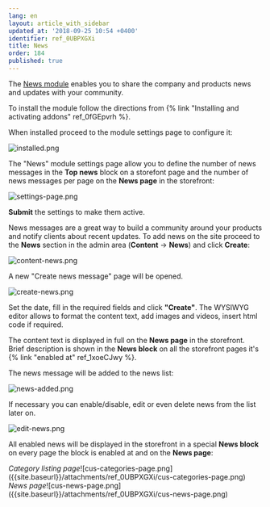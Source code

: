 ```yaml
---
lang: en
layout: article_with_sidebar
updated_at: '2018-09-25 10:54 +0400'
identifier: ref_0UBPXGXi
title: News
order: 184
published: true
---
```

The [News module](https://market.x-cart.com/addons/news-module.html "News") enables you to share the company and products news and updates with your community.

To install the module follow the directions from {% link "Installing and activating addons" ref_0fGEpvrh %}.

When installed proceed to the module settings page to configure it:

![installed.png]({{site.baseurl}}/attachments/ref_0UBPXGXi/installed.png)

The "News" module settings page allow you to define the number of news messages in the **Top news** block on a storefont page and the number of news messages per page on the **News page** in the storefront:

![settings-page.png]({{site.baseurl}}/attachments/ref_0UBPXGXi/settings-page.png)

**Submit** the settings to make them active.

News messages are a great way to build a community around your products and notify clients about recent updates. To add news on the site proceed to the **News** section in the admin area (**Content** -> **News**) and click **Create**:

![content-news.png]({{site.baseurl}}/attachments/ref_0UBPXGXi/content-news.png)

A new "Create news message" page will be opened. 

![create-news.png]({{site.baseurl}}/attachments/ref_0UBPXGXi/create-news.png)

Set the date, fill in the required fields and click **"Create"**. The WYSIWYG editor allows to format the content text, add images and videos, insert html code if required. 

The content text is displayed in full on the **News page** in the storefront. Brief description is shown in the **News block** on all the storefront pages it's {% link "enabled at" ref_1xoeCJwy %}. 

The news message will be added to the news list:

![news-added.png]({{site.baseurl}}/attachments/ref_0UBPXGXi/news-added.png)

If necessary you can enable/disable, edit or even delete news from the list later on.

![edit-news.png]({{site.baseurl}}/attachments/ref_0UBPXGXi/edit-news.png)

All enabled news will be displayed in the storefront in a special **News block** on every page the block is enabled at and on the **News page**:

<div class="ui stackable two column grid">
  <div class="column" markdown="span"><i>Category listing page</i>![cus-categories-page.png]({{site.baseurl}}/attachments/ref_0UBPXGXi/cus-categories-page.png)</div>
  <div class="column" markdown="span"><i>News page</i>![cus-news-page.png]({{site.baseurl}}/attachments/ref_0UBPXGXi/cus-news-page.png)</div>
</div>
